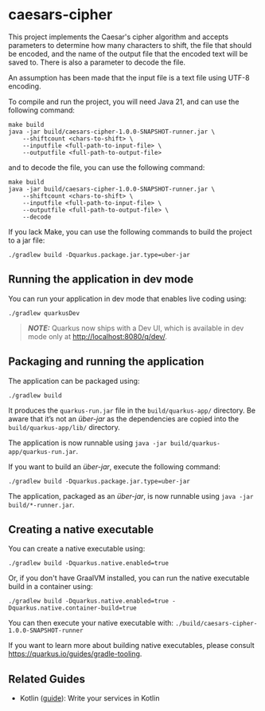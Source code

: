# caesars-cipher

This project implements the Caesar's cipher algorithm and accepts parameters to determine how many characters to shift,
the file that should be encoded, and the name of the output file that the encoded text will be saved to.
There is also a parameter to decode the file.

An assumption has been made that the input file is a text file using UTF-8 encoding.

To compile and run the project, you will need Java 21, and can use the following command:

```shell script
make build
java -jar build/caesars-cipher-1.0.0-SNAPSHOT-runner.jar \
    --shiftcount <chars-to-shift> \
    --inputfile <full-path-to-input-file> \
    --outputfile <full-path-to-output-file>
```
and to decode the file, you can use the following command:

```shell script
make build
java -jar build/caesars-cipher-1.0.0-SNAPSHOT-runner.jar \
    --shiftcount <chars-to-shift> \
    --inputfile <full-path-to-input-file> \
    --outputfile <full-path-to-output-file> \
    --decode
```
If you lack Make, you can use the following commands to build the project to a jar file:
```shell script
./gradlew build -Dquarkus.package.jar.type=uber-jar
```

## Running the application in dev mode

You can run your application in dev mode that enables live coding using:

```shell script
./gradlew quarkusDev
```

> **_NOTE:_**  Quarkus now ships with a Dev UI, which is available in dev mode only at <http://localhost:8080/q/dev/>.

## Packaging and running the application

The application can be packaged using:

```shell script
./gradlew build
```

It produces the `quarkus-run.jar` file in the `build/quarkus-app/` directory.
Be aware that it’s not an _über-jar_ as the dependencies are copied into the `build/quarkus-app/lib/` directory.

The application is now runnable using `java -jar build/quarkus-app/quarkus-run.jar`.

If you want to build an _über-jar_, execute the following command:

```shell script
./gradlew build -Dquarkus.package.jar.type=uber-jar
```

The application, packaged as an _über-jar_, is now runnable using `java -jar build/*-runner.jar`.

## Creating a native executable

You can create a native executable using:

```shell script
./gradlew build -Dquarkus.native.enabled=true
```

Or, if you don't have GraalVM installed, you can run the native executable build in a container using:

```shell script
./gradlew build -Dquarkus.native.enabled=true -Dquarkus.native.container-build=true
```

You can then execute your native executable with: `./build/caesars-cipher-1.0.0-SNAPSHOT-runner`

If you want to learn more about building native executables, please consult <https://quarkus.io/guides/gradle-tooling>.

## Related Guides

- Kotlin ([guide](https://quarkus.io/guides/kotlin)): Write your services in Kotlin
